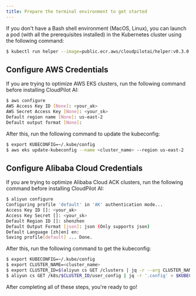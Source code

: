 ```yaml
---
title: Prepare the terminal environment to get started
---
```


If you don't have a Bash shell environment (MacOS, Linux), you can launch a pod (with all the prerequisites installed) in the Kubernetes cluster using the following command:
```sh
$ kubectl run helper --image=public.ecr.aws/cloudpilotai/helper:v0.3.0 -it --rm --restart=Never -- /bin/bas
```

## Configure AWS Credentials

If you are trying to optimize AWS EKS clusters, run the following command before installing CloudPilot AI:

```sh
$ aws configure
AWS Access Key ID [None]: <your_ak>
AWS Secret Access Key [None]: <your_sk>
Default region name [None]: us-east-2
Default output format [None]:
```

After this, run the following command to update the kubeconfig:

```sh
$ export KUBECONFIG=~/.kube/config
$ aws eks update-kubeconfig --name <cluster_name> --region us-east-2
```

## Configure Alibaba Cloud Credentials

If you are trying to optimize Alibaba Cloud ACK clusters, run the following command before installing CloudPilot AI:

```sh
$ aliyun configure
Configuring profile 'default' in 'AK' authentication mode...
Access Key ID []: <your_ak>
Access Key Secret []: <your_sk>
Default Region ID []: shenzhen
Default Output Format [json]: json (Only supports json)
Default Language [zh|en] en:
Saving profile[default] ... Done.
```

After this, run the following command to get the kubeconfig:

```sh
$ export KUBECONFIG=~/.kube/config
$ export CLUSTER_NAME=<cluster_name>
$ export CLUSTER_ID=$(aliyun cs GET /clusters | jq -r --arg CLUSTER_NAME "$CLUSTER_NAME" '.[] | select(.name == $CLUSTER_NAME) | .cluster_id')
$ aliyun cs GET /k8s/$CLUSTER_ID/user_config | jq -r '.config' > $KUBECONFIG
```

After completing all of these steps, you're ready to go!